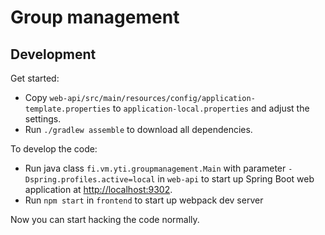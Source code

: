 # Group management

## Development

Get started:

  - Copy `web-api/src/main/resources/config/application-template.properties` to `application-local.properties`
    and adjust the settings.
  - Run `./gradlew assemble` to download all dependencies.

To develop the code:

  - Run java class `fi.vm.yti.groupmanagement.Main` with parameter `-Dspring.profiles.active=local` in `web-api` to start up Spring Boot web application at [http://localhost:9302](http://localhost:9302).
  - Run `npm start` in `frontend` to start up webpack dev server

Now you can start hacking the code normally.
